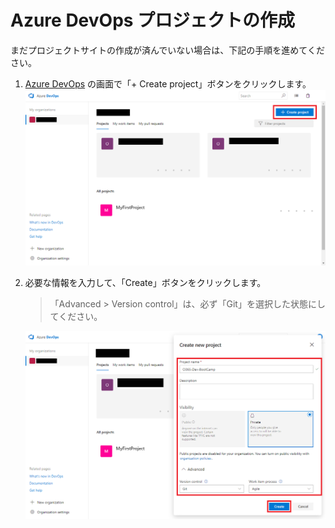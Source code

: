 # Azure DevOps プロジェクトの作成
まだプロジェクトサイトの作成が済んでいない場合は、下記の手順を進めてください。

1. [Azure DevOps](https://dev.azure.com) の画面で「+ Create project」ボタンをクリックします。
    ![](assets/0-1.png)

2. 必要な情報を入力して、「Create」ボタンをクリックします。

    > 「Advanced > Version control」は、必ず「Git」を選択した状態にしてください。

    ![](assets/0-2.png)
